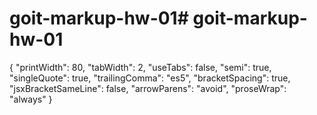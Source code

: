 # goit-markup-hw-01# goit-markup-hw-01

{
"printWidth": 80,
"tabWidth": 2,
"useTabs": false,
"semi": true,
"singleQuote": true,
"trailingComma": "es5",
"bracketSpacing": true,
"jsxBracketSameLine": false,
"arrowParens": "avoid",
"proseWrap": "always"
}

